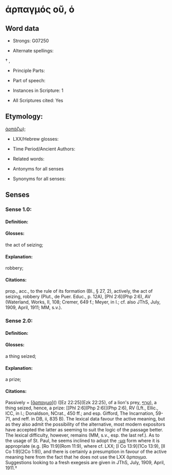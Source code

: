 # ἁρπαγμός οῦ, ὁ

<!-- Status: S2=NeedsEdits -->
<!-- Lexica used for edits:   -->

## Word data

* Strongs: G07250

* Alternate spellings:

† , 

* Principle Parts: 


* Part of speech: 


* Instances in Scripture: 1

* All Scriptures cited: Yes

## Etymology: 

[ἁρπάζω]());

* LXX/Hebrew glosses: 


* Time Period/Ancient Authors: 


* Related words: 

* Antonyms for all senses

* Synonyms for all senses: 


## Senses 


### Sense  1.0: 

#### Definition: 

#### Glosses: 

the act of seizing; 

#### Explanation: 

robbery; 

#### Citations: 

prop., acc., to the rule of its formation (Bl., § 27, 2), actively, the act of seizing, robbery (Plut., de Puer. Educ., p. 12A), [Phl 2:6](Php 2:6), AV (Waterland, Works, II, 108; Cremer, 649 f.; Meyer, in l.; cf. also JThS, July, 1909, April, 1911; MM, s.v.).

### Sense  2.0: 

#### Definition: 

#### Glosses: 

a thing seized; 

#### Explanation: 

a prize; 

#### Citations: 

Passively = [[ἅρπαγμα]()]() ([Ez 22:25](Ezk 22:25), of a lion's prey, [טֶרֶף](//en-uhl/H2964)), a thing seized, hence, a prize: [[Phl 2:6](Php 2:6)](Php 2:6), RV (Lft., Ellic., ICC, in l.; Donaldson, NCrat., 450 ff.; and esp. Gifford, The Incarnation, 59-71, and reff. in DB, ii, 835 B). The lexical data favour the active meaning, but as they also admit the possibility of the alternative, most modern expositors have accepted the latter as seeming to suit the logic of the passage better. The lexical difficulty, however, remains (MM, s.v., esp. the last ref.). As to the usage of St. Paul, he seems inclined to adopt the [-μα]() form where it is appropriate (e.g. [Ro 11:9](Rom 11:9), where cf. LXX; [I Co 13:9](1Co 13:9), [II Co 1:9](2Co 1:9)), and there is certainly a presumption in favour of the active meaning here from the fact that he does not use the LXX ἅρπαγμα. Suggestions looking to a fresh exegesis are given in JThS, July, 1909, April, 1911.†
